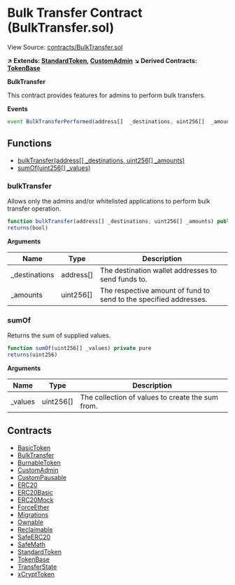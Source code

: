 # Bulk Transfer Contract (BulkTransfer.sol)

View Source: [contracts/BulkTransfer.sol](../contracts/BulkTransfer.sol)

**↗ Extends: [StandardToken](StandardToken.md), [CustomAdmin](CustomAdmin.md)**
**↘ Derived Contracts: [TokenBase](TokenBase.md)**

**BulkTransfer**

This contract provides features for admins to perform bulk transfers.

**Events**

```js
event BulkTransferPerformed(address[]  _destinations, uint256[]  _amounts);
```

## Functions

- [bulkTransfer(address[] _destinations, uint256[] _amounts)](#bulktransfer)
- [sumOf(uint256[] _values)](#sumof)

### bulkTransfer

Allows only the admins and/or whitelisted applications to perform bulk transfer operation.

```js
function bulkTransfer(address[] _destinations, uint256[] _amounts) public nonpayable onlyAdmin 
returns(bool)
```

**Arguments**

| Name        | Type           | Description  |
| ------------- |------------- | -----|
| _destinations | address[] | The destination wallet addresses to send funds to. | 
| _amounts | uint256[] | The respective amount of fund to send to the specified addresses. | 

### sumOf

Returns the sum of supplied values.

```js
function sumOf(uint256[] _values) private pure
returns(uint256)
```

**Arguments**

| Name        | Type           | Description  |
| ------------- |------------- | -----|
| _values | uint256[] | The collection of values to create the sum from. | 

## Contracts

* [BasicToken](BasicToken.md)
* [BulkTransfer](BulkTransfer.md)
* [BurnableToken](BurnableToken.md)
* [CustomAdmin](CustomAdmin.md)
* [CustomPausable](CustomPausable.md)
* [ERC20](ERC20.md)
* [ERC20Basic](ERC20Basic.md)
* [ERC20Mock](ERC20Mock.md)
* [ForceEther](ForceEther.md)
* [Migrations](Migrations.md)
* [Ownable](Ownable.md)
* [Reclaimable](Reclaimable.md)
* [SafeERC20](SafeERC20.md)
* [SafeMath](SafeMath.md)
* [StandardToken](StandardToken.md)
* [TokenBase](TokenBase.md)
* [TransferState](TransferState.md)
* [xCryptToken](xCryptToken.md)
